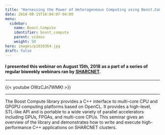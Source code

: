 ```yaml
---
title: "Harnessing the Power of Heterogeneous Computing using Boost.Compute + OpenCL"
date: 2018-08-15T16:04:07-04:00
menu:
  sidebar:
    name: Boost.Compute
    identifier: boost_compute
    parent: videos
    weight: 50
hero: images/p1010364.jpg
draft: false
---
```

#### I presented this webinar on August 15th, 2018 as a part of a series of regular biweekly webinars ran by [SHARCNET](https://sharcnet.ca).
---
{{< youtube OWzCJn7WMKI >}}

---
The Boost Compute library provides a C++ interface to multi-core CPU and GPGPU computing platforms based on OpenCL. It provides a high-level, STL-like API and is portable to a wide variety of parallel accelerators including GPUs, FPGAs, and multi-core CPUs. This seminar gives an overview of the library and demonstrates how to write and execute high-performance C++ applications on SHARCNET clusters.